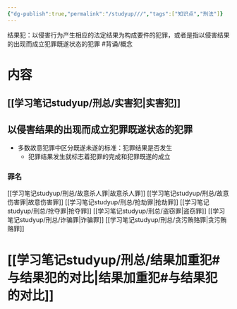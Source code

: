 ```yaml
---
{"dg-publish":true,"permalink":"/studyup///","tags":["知识点","刑法"]}
---
```


结果犯：以侵害行为产生相应的法定结果为构成要件的犯罪，或者是指以侵害结果的出现而成立犯罪既遂状态的犯罪 #背诵/概念 
# 内容
## [[学习笔记studyup/刑总/实害犯\|实害犯]]
## 以侵害结果的出现而成立犯罪既遂状态的犯罪
- 多数故意犯罪中区分既遂未遂的标准：犯罪结果是否发生
	- 犯罪结果发生就标志着犯罪的完成和犯罪既遂的成立
### 罪名
[[学习笔记studyup/刑总/故意杀人罪\|故意杀人罪]]
[[学习笔记studyup/刑总/故意伤害罪\|故意伤害罪]]
[[学习笔记studyup/刑总/抢劫罪\|抢劫罪]]
[[学习笔记studyup/刑总/抢夺罪\|抢夺罪]]
[[学习笔记studyup/刑总/盗窃罪\|盗窃罪]]
[[学习笔记studyup/刑总/诈骗罪\|诈骗罪]]
[[学习笔记studyup/刑总/贪污贿赂罪\|贪污贿赂罪]]
# [[学习笔记studyup/刑总/结果加重犯#与结果犯的对比\|结果加重犯#与结果犯的对比]]